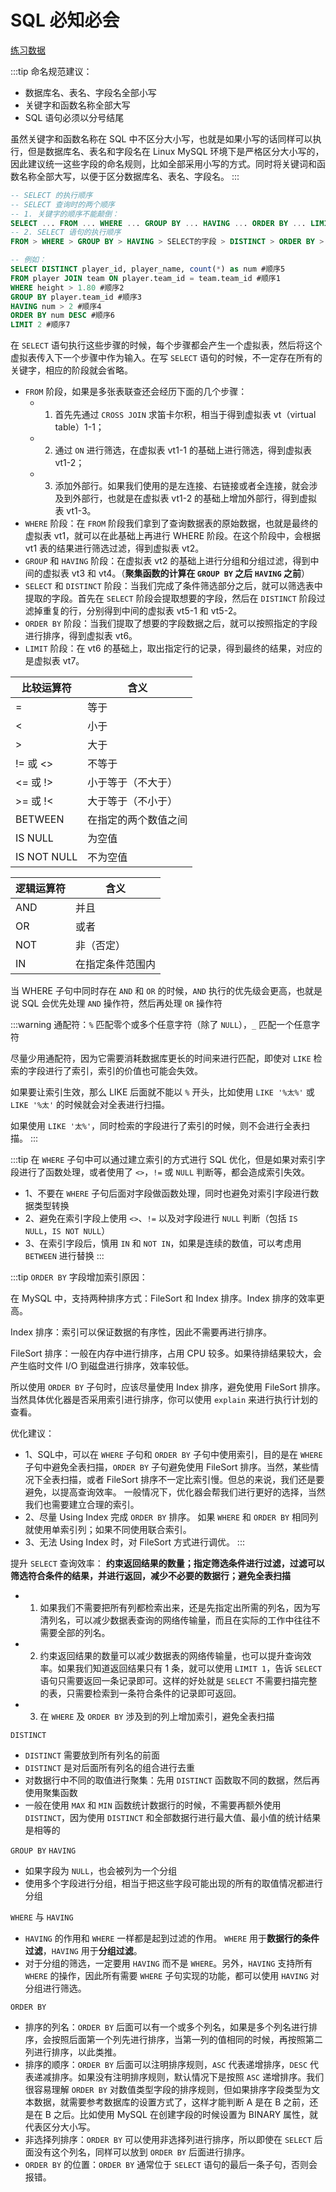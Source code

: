 # SQL 必知必会

[练习数据](https://github.com/cystanford/sql_heros_data)

:::tip
命名规范建议：
- 数据库名、表名、字段名全部小写
- 关键字和函数名称全部大写
- SQL 语句必须以分号结尾

虽然关键字和函数名称在 SQL 中不区分大小写，也就是如果小写的话同样可以执行，但是数据库名、表名和字段名在 Linux MySQL 环境下是严格区分大小写的，因此建议统一这些字段的命名规则，比如全部采用小写的方式。同时将关键词和函数名称全部大写，以便于区分数据库名、表名、字段名。
:::


```sql
-- SELECT 的执行顺序
-- SELECT 查询时的两个顺序
-- 1. 关键字的顺序不能颠倒：
SELECT ... FROM ... WHERE ... GROUP BY ... HAVING ... ORDER BY ... LIMIT ...
-- 2. SELECT 语句的执行顺序
FROM > WHERE > GROUP BY > HAVING > SELECT的字段 > DISTINCT > ORDER BY > LIMIT

-- 例如：
SELECT DISTINCT player_id, player_name, count(*) as num #顺序5
FROM player JOIN team ON player.team_id = team.team_id #顺序1
WHERE height > 1.80 #顺序2
GROUP BY player.team_id #顺序3
HAVING num > 2 #顺序4
ORDER BY num DESC #顺序6
LIMIT 2 #顺序7
```
在 `SELECT` 语句执行这些步骤的时候，每个步骤都会产生一个虚拟表，然后将这个虚拟表传入下一个步骤中作为输入。在写 `SELECT` 语句的时候，不一定存在所有的关键字，相应的阶段就会省略。

- `FROM` 阶段，如果是多张表联查还会经历下面的几个步骤：
  - 1. 首先先通过 `CROSS JOIN` 求笛卡尔积，相当于得到虚拟表 vt（virtual table）1-1；
  - 2. 通过 `ON` 进行筛选，在虚拟表 vt1-1 的基础上进行筛选，得到虚拟表 vt1-2；
  - 3. 添加外部行。如果我们使用的是左连接、右链接或者全连接，就会涉及到外部行，也就是在虚拟表 vt1-2 的基础上增加外部行，得到虚拟表 vt1-3。
- `WHERE` 阶段：在 `FROM` 阶段我们拿到了查询数据表的原始数据，也就是最终的虚拟表 vt1，就可以在此基础上再进行 WHERE 阶段。在这个阶段中，会根据 vt1 表的结果进行筛选过滤，得到虚拟表 vt2。
- `GROUP` 和 `HAVING` 阶段：在虚拟表 vt2 的基础上进行分组和分组过滤，得到中间的虚拟表 vt3 和 vt4。（**聚集函数的计算在 `GROUP BY` 之后 `HAVING` 之前**）
- `SELECT` 和 `DISTINCT` 阶段：当我们完成了条件筛选部分之后，就可以筛选表中提取的字段。首先在 `SELECT` 阶段会提取想要的字段，然后在 `DISTINCT` 阶段过滤掉重复的行，分别得到中间的虚拟表 vt5-1 和 vt5-2。
- `ORDER BY` 阶段：当我们提取了想要的字段数据之后，就可以按照指定的字段进行排序，得到虚拟表 vt6。
- `LIMIT` 阶段：在 vt6 的基础上，取出指定行的记录，得到最终的结果，对应的是虚拟表 vt7。

|比较运算符|含义|
|-|-|
|=|等于|
|<|小于|
|>|大于|
|!= 或 <>|不等于|
|<= 或 !>|小于等于（不大于）|
|>= 或 !<|大于等于（不小于）|
|BETWEEN|在指定的两个数值之间|
|IS NULL|为空值|
|IS NOT NULL|不为空值|

|逻辑运算符|含义|
|-|-|
|AND|并且|
|OR|或者|
|NOT|非（否定）|
|IN|在指定条件范围内|

当 WHERE 子句中同时存在 `AND` 和 `OR` 的时候，`AND` 执行的优先级会更高，也就是说 SQL 会优先处理 `AND` 操作符，然后再处理 `OR` 操作符

:::warning
通配符：`%` 匹配零个或多个任意字符（除了 `NULL`），`_` 匹配一个任意字符

尽量少用通配符，因为它需要消耗数据库更长的时间来进行匹配，即使对 `LIKE` 检索的字段进行了索引，索引的价值也可能会失效。

如果要让索引生效，那么 LIKE 后面就不能以 `%` 开头，比如使用 `LIKE '%太%'` 或 `LIKE '%太'` 的时候就会对全表进行扫描。

如果使用 `LIKE '太%'`，同时检索的字段进行了索引的时候，则不会进行全表扫描。
:::

:::tip
在 `WHERE` 子句中可以通过建立索引的方式进行 SQL 优化，但是如果对索引字段进行了函数处理，或者使用了 `<>`，`!=` 或 `NULL` 判断等，都会造成索引失效。
- 1、不要在 `WHERE` 子句后面对字段做函数处理，同时也避免对索引字段进行数据类型转换
- 2、避免在索引字段上使用 `<>`、`!=` 以及对字段进行 `NULL` 判断（包括 `IS NULL`，`IS NOT NULL`）
- 3、在索引字段后，慎用 `IN` 和 `NOT IN`，如果是连续的数值，可以考虑用 `BETWEEN` 进行替换
:::

:::tip
`ORDER BY` 字段增加索引原因：

在 MySQL 中，支持两种排序方式：FileSort 和 Index 排序。Index 排序的效率更高。

Index 排序：索引可以保证数据的有序性，因此不需要再进行排序。

FileSort 排序：一般在内存中进行排序，占用 CPU 较多。如果待排结果较大，会产生临时文件 I/O 到磁盘进行排序，效率较低。

所以使用 `ORDER BY` 子句时，应该尽量使用 Index 排序，避免使用 FileSort 排序。
当然具体优化器是否采用索引进行排序，你可以使用 `explain` 来进行执行计划的查看。

优化建议：
- 1、SQL中，可以在 `WHERE` 子句和 `ORDER BY` 子句中使用索引，目的是在 `WHERE` 子句中避免全表扫描，`ORDER BY` 子句避免使用 FileSort 排序。当然，某些情况下全表扫描，或者 FileSort 排序不一定比索引慢。但总的来说，我们还是要避免，以提高查询效率。
一般情况下，优化器会帮我们进行更好的选择，当然我们也需要建立合理的索引。
- 2、尽量 Using Index 完成 `ORDER BY` 排序。
如果 `WHERE` 和 `ORDER BY` 相同列就使用单索引列；如果不同使用联合索引。
- 3、无法 Using Index 时，对 FileSort 方式进行调优。
:::

提升 `SELECT` 查询效率：
**约束返回结果的数量；指定筛选条件进行过滤，过滤可以筛选符合条件的结果，并进行返回，减少不必要的数据行；避免全表扫描**
- 1. 如果我们不需要把所有列都检索出来，还是先指定出所需的列名，因为写清列名，可以减少数据表查询的网络传输量，而且在实际的工作中往往不需要全部的列名。
- 2. 约束返回结果的数量可以减少数据表的网络传输量，也可以提升查询效率。如果我们知道返回结果只有 1 条，就可以使用 `LIMIT 1`，告诉 `SELECT` 语句只需要返回一条记录即可。这样的好处就是 `SELECT` 不需要扫描完整的表，只需要检索到一条符合条件的记录即可返回。
- 3. 在 `WHERE` 及 `ORDER BY` 涉及到的列上增加索引，避免全表扫描

`DISTINCT`
- `DISTINCT` 需要放到所有列名的前面
- `DISTINCT` 是对后面所有列名的组合进行去重
- 对数据行中不同的取值进行聚集：先用 `DISTINCT` 函数取不同的数据，然后再使用聚集函数
- 一般在使用 `MAX` 和 `MIN` 函数统计数据行的时候，不需要再额外使用 `DISTINCT`，因为使用 `DISTINCT` 和全部数据行进行最大值、最小值的统计结果是相等的

`GROUP BY` `HAVING`
- 如果字段为 `NULL`，也会被列为一个分组
- 使用多个字段进行分组，相当于把这些字段可能出现的所有的取值情况都进行分组

`WHERE` 与 `HAVING`
- `HAVING` 的作用和 `WHERE` 一样都是起到过滤的作用。 `WHERE` 用于**数据行的条件过滤**，`HAVING` 用于**分组过滤**。
- 对于分组的筛选，一定要用 `HAVING` 而不是 `WHERE`。另外，`HAVING` 支持所有 `WHERE` 的操作，因此所有需要 `WHERE` 子句实现的功能，都可以使用 `HAVING` 对分组进行筛选。

`ORDER BY`
- 排序的列名：`ORDER BY` 后面可以有一个或多个列名，如果是多个列名进行排序，会按照后面第一个列先进行排序，当第一列的值相同的时候，再按照第二列进行排序，以此类推。
- 排序的顺序：`ORDER BY` 后面可以注明排序规则，`ASC` 代表递增排序，`DESC` 代表递减排序。如果没有注明排序规则，默认情况下是按照 `ASC` 递增排序。我们很容易理解 `ORDER BY` 对数值类型字段的排序规则，但如果排序字段类型为文本数据，就需要参考数据库的设置方式了，这样才能判断 A 是在 B 之前，还是在 B 之后。比如使用 MySQL 在创建字段的时候设置为 BINARY 属性，就代表区分大小写。
- 非选择列排序：`ORDER BY` 可以使用非选择列进行排序，所以即使在 `SELECT` 后面没有这个列名，同样可以放到 `ORDER BY` 后面进行排序。
- `ORDER BY` 的位置：`ORDER BY` 通常位于 `SELECT` 语句的最后一条子句，否则会报错。
